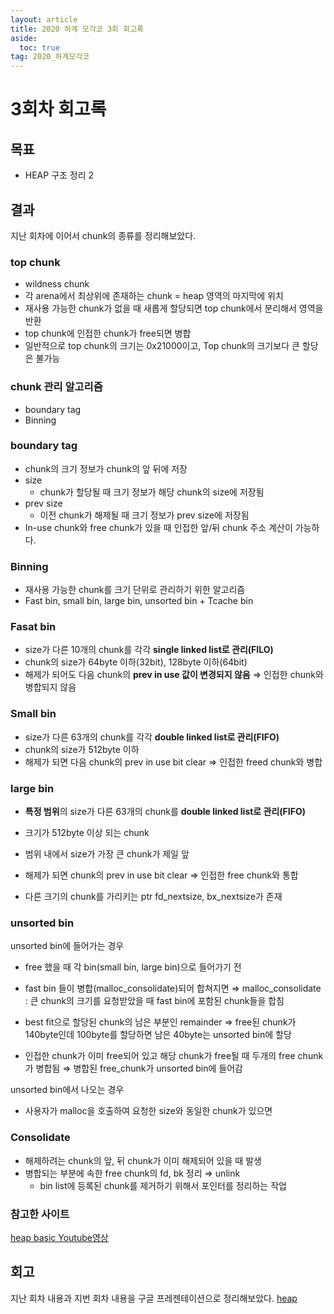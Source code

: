 ```yaml
---
layout: article
title: 2020 하계 모각코 3회 회고록
aside:
  toc: true
tag: 2020_하계모각코
---
```


# 3회차 회고록

## 목표

* HEAP 구조 정리 2

## 결과

지난 회차에 이어서 chunk의 종류를 정리해보았다.

### top chunk

* wildness chunk
* 각 arena에서 최상위에 존재하는 chunk = heap 영역의 마지막에 위치
* 재사용 가능한 chunk가 없을 때 새롭게 할당되면 top chunk에서 분리해서 영역을 반환
* top chunk에 인접한 chunk가 free되면 병합
* 일반적으로 top chunk의 크기는 0x21000이고, Top chunk의 크기보다 큰 할당은 불가능

### chunk 관리 알고리즘
* boundary tag
* Binning

### boundary tag

* chunk의 크기 정보가 chunk의 앞 뒤에 저장
* size
	* chunk가 할당될 때 크기 정보가 해당 chunk의 size에 저장됨
* prev size
	* 이전 chunk가 해제될 때 크기 정보가 prev size에 저장됨
* In-use chunk와 free chunk가 있을 때 인접한 앞/뒤 chunk 주소 계산이 가능하다.

### Binning

* 재사용 가능한 chunk를 크기 단위로 관리하기 위한 알고리즘
* Fast bin, small bin, large bin, unsorted bin + Tcache bin

### Fasat bin
* size가 다른 10개의 chunk를 각각 **single linked list로 관리(FILO)**
* chunk의 size가 64byte 이하(32bit), 128byte 이하(64bit)
* 해제가 되어도 다음 chunk의 **prev in use 값이 변경되지 않음**
⇒ 인접한 chunk와 병합되지 않음

### Small bin
* size가 다른 63개의 chunk를 각각 **double linked list로 관리(FIFO)**
* chunk의 size가 512byte 이하
* 해제가 되면 다음 chunk의 prev in use bit clear
⇒ 인접한 freed chunk와 병합

### large bin
* **특정 범위**의 size가 다른 63개의 chunk를 **double linked list로 관리(FIFO)**
* 크기가 512byte 이상 되는 chunk
* 범위 내에서 size가 가장 큰 chunk가 제일 앞
* 해제가 되면 chunk의 prev in use bit clear
⇒ 인접한 free chunk와 통합

* 다른 크기의 chunk를 가리키는 ptr fd_nextsize, bx_nextsize가 존재

### unsorted bin
unsorted bin에 들어가는 경우

* free 했을 때 각 bin(small bin, large bin)으로 들어가기 전
* fast bin 들이 병합(malloc_consolidate)되어 합쳐지면
⇒ malloc_consolidate : 큰 chunk의 크기를 요청받았을 때 fast bin에 포함된 chunk들을 합침

* best fit으로 할당된 chunk의 남은 부분인 remainder
⇒ free된 chunk가 140byte인데 100byte를 할당하면 남은 40byte는 unsorted bin에 할당

* 인접한 chunk가 이미 free되어 있고 해당 chunk가 free될 때 두개의 free chunk가 병합됨
⇒ 병합된 free_chunk가 unsorted bin에 들어감

unsorted bin에서 나오는 경우

* 사용자가 malloc을 호출하여 요청한 size와 동일한 chunk가 있으면

### Consolidate
* 해제하려는 chunk의 앞, 뒤 chunk가 이미 해제되어 있을 때 발생
* 병합되는 부분에 속한 free chunk의 fd, bk 정리  ⇒ unlink
	* bin list에 등록된 chunk를 제거하기 위해서 포인터를 정리하는 작업


### 참고한 사이트
[heap basic Youtube영상](https://www.youtube.com/watch?v=l0GVitgBPf0)

## 회고
지난 회차 내용과 지번 회차 내용을 구글 프레젠테이션으로 정리해보았다.
[heap](https://docs.google.com/presentation/d/1jlFYyfpstCWCRTABO-x5koasIqjUk1fjkYnqwKMp3RM/edit?usp=sharing)